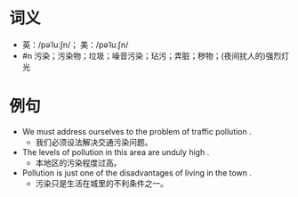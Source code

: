 # 词义
- 英：/pəˈluːʃn/； 美：/pəˈluːʃn/
- #n 污染；污染物；垃圾；噪音污染；玷污；弄脏；秽物；(夜间扰人的)强烈灯光
# 例句
- We must address ourselves to the problem of traffic pollution .
	- 我们必须设法解决交通污染问题。
- The levels of pollution in this area are unduly high .
	- 本地区的污染程度过高。
- Pollution is just one of the disadvantages of living in the town .
	- 污染只是生活在城里的不利条件之一。
